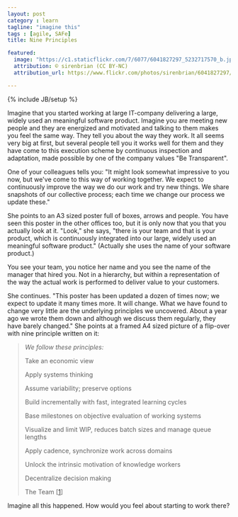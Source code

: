 ```yaml
---
layout: post
category : learn
tagline: "imagine this"
tags : [agile, SAFe]
title: Nine Principles

featured:
  image: "https://c1.staticflickr.com/7/6077/6041827297_5232717570_b.jpg"
  attribution: © sirenbrian (CC BY-NC)
  attribution_url: https://www.flickr.com/photos/sirenbrian/6041827297/

---
```


{% include JB/setup %}

Imagine that you started working at large IT-company delivering 
a large, widely used an meaningful software product.
Imagine you are meeting new people and they are energized and motivated
and talking to them makes you feel the same way.
They tell you about the way they work. 
It all seems very big at first, but several people tell you 
it works well for them and they have come to 
this execution scheme by continuous inspection and adaptation,
made possible by one of the company values "Be Transparent".

One of your colleagues tells you:
"It might look somewhat impressive to you now, 
but we've come to this way of working together. 
We expect to continuously improve the way we do our work
and try new things. 
We share snapshots of our collective process; 
each time we change our process we update these."

She points to an A3 sized poster full of boxes, arrows and people.
You have seen this poster in the other offices too,
but it is only now that you that you actually look at it.
"Look," she says, "there is your team and that is your product,
which is continuously integrated into 
our large, widely used an meaningful software product."
(Actually she uses the name of your software product.)

You see your team, you notice her name 
and you see the name of the manager that hired you.
Not in a hierarchy, but within a representation of 
the way the actual work is performed to deliver value to your customers.

She continues. "This poster has been updated a dozen of times now; 
we expect to update it many times more. It will change. 
What we have found to change very little are the underlying principles
we uncovered. About a year ago we wrote them down 
and although we discuss them regularly, 
they have barely changed."
She points at a framed A4 sized picture of 
a flip-over with nine principle written on it:

> *We follow these principles:*
> 
>  
> Take an economic view
>  
> Apply systems thinking
>  
> Assume variability; preserve options
>  
> Build incrementally with fast, integrated learning cycles
>  
> Base milestones on objective evaluation of working systems
>  
> Visualize and limit WIP,
> reduces batch sizes
> and manage queue lengths
>  
> Apply cadence, synchronize work across domains
>  
> Unlock the intrinsic motivation of knowledge workers
>  
> Decentralize decision making
>
>
> The Team [[1]]

Imagine all this happened. How would you feel about starting to work there?

 [1]: http://www.scaledagileframework.com/safe-lean-agile-principles/

